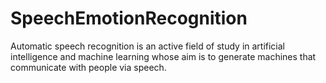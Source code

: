 # SpeechEmotionRecognition
Automatic speech recognition is an active field of study in artificial intelligence and machine learning whose aim is to generate machines that communicate with people via speech. 
